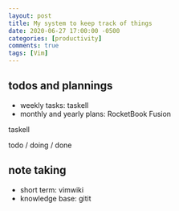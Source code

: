 ```yaml
---
layout: post
title: My system to keep track of things
date: 2020-06-27 17:00:00 -0500
categories: [productivity]
comments: true
tags: [Vim]
---
```



## todos and plannings

- weekly tasks: taskell
- monthly and yearly plans: RocketBook Fusion


taskell

todo / doing / done


## note taking

- short term: vimwiki
- knowledge base: gitit

